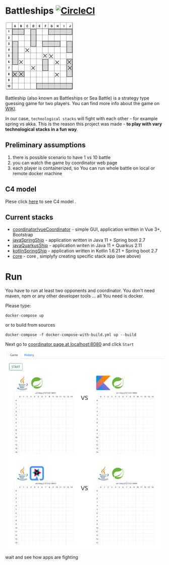 # Battleships [![CircleCI](https://circleci.com/gh/0i99/battleships/tree/main.svg?style=svg)](https://circleci.com/gh/0i99/battleships/tree/main)

![](doc/img/board.png)

Battleship (also known as Battleships or Sea Battle) is a strategy type guessing game for two players. 
You can find more info about the game on [WIKI](https://en.wikipedia.org/wiki/Battleship_(game)).

In our case, `technological stacks` will fight with each other - for example spring vs akka. 
This is the reason this project was made - **to play with vary technological stacks in a fun way**.

## Preliminary assumptions

1. there is possible scenario to have 1 vs 10 battle
2. you can watch the game by coordinator web page
3. each player is containerized, so You can run whole battle on local or remote docker machine


## C4 model

Plese click [here](doc/c4.md) to see C4 model .


## Current stacks

- [coordinator/vueCoordinator](coordinator/vueCoordinator) - simple GUI, application written in Vue 3+, Bootstrap
- [javaSpringShip](javaSpringShip) - application written in Java 11 + Spring boot 2.7 
- [javaQuarkusShip](javaQuarkusShip) - application writen in Java 11 + Quarkus 2.11 
- [kotlinSpringShip](kotlinSpringShip) - application written in Kotlin 1.6.21 + Spring boot 2.7 
- [core](core) - core , simplyfy creating specific stack app (see above)

# Run

You have to run at least two opponents and coordinator. You don't need maven, npm or any other developer tools ... all You need is docker.
 
Please type:

```
docker-compose up
```

or to build from sources

```
docker-compose -f docker-compose-with-build.yml up --build
```

Next go to [coordinator page at localhost:8080](http://localhost:8080) and click `Start`

![](doc/battleship.gif)

wait and see how apps are fighting



